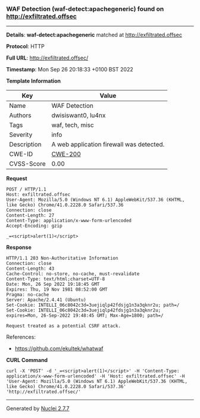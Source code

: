 ### WAF Detection (waf-detect:apachegeneric) found on http://exfiltrated.offsec
---
**Details**: **waf-detect:apachegeneric**  matched at http://exfiltrated.offsec

**Protocol**: HTTP

**Full URL**: http://exfiltrated.offsec/

**Timestamp**: Mon Sep 26 20:18:33 +0100 BST 2022

**Template Information**

| Key | Value |
|---|---|
| Name | WAF Detection |
| Authors | dwisiswant0, lu4nx |
| Tags | waf, tech, misc |
| Severity | info |
| Description | A web application firewall was detected. |
| CWE-ID | [CWE-200](https://cwe.mitre.org/data/definitions/200.html) |
| CVSS-Score | 0.00 |

**Request**
```http
POST / HTTP/1.1
Host: exfiltrated.offsec
User-Agent: Mozilla/5.0 (Windows NT 6.1) AppleWebKit/537.36 (KHTML, like Gecko) Chrome/41.0.2228.0 Safari/537.36
Connection: close
Content-Length: 27
Content-Type: application/x-www-form-urlencoded
Accept-Encoding: gzip

_=<script>alert(1)</script>
```

**Response**
```http
HTTP/1.1 203 Non-Authoritative Information
Connection: close
Content-Length: 43
Cache-Control: no-store, no-cache, must-revalidate
Content-Type: text/html;charset=UTF-8
Date: Mon, 26 Sep 2022 19:18:45 GMT
Expires: Thu, 19 Nov 1981 08:52:00 GMT
Pragma: no-cache
Server: Apache/2.4.41 (Ubuntu)
Set-Cookie: INTELLI_06c8042c3d=3uejiqlp42fdsjg1n3a3qknr2u; path=/
Set-Cookie: INTELLI_06c8042c3d=3uejiqlp42fdsjg1n3a3qknr2u; expires=Mon, 26-Sep-2022 19:48:45 GMT; Max-Age=1800; path=/

Request treated as a potential CSRF attack.
```

References: 
- https://github.com/ekultek/whatwaf

**CURL Command**
```
curl -X 'POST' -d '_=<script>alert(1)</script>' -H 'Content-Type: application/x-www-form-urlencoded' -H 'Host: exfiltrated.offsec' -H 'User-Agent: Mozilla/5.0 (Windows NT 6.1) AppleWebKit/537.36 (KHTML, like Gecko) Chrome/41.0.2228.0 Safari/537.36' 'http://exfiltrated.offsec/'
```
---
Generated by [Nuclei 2.7.7](https://github.com/projectdiscovery/nuclei)